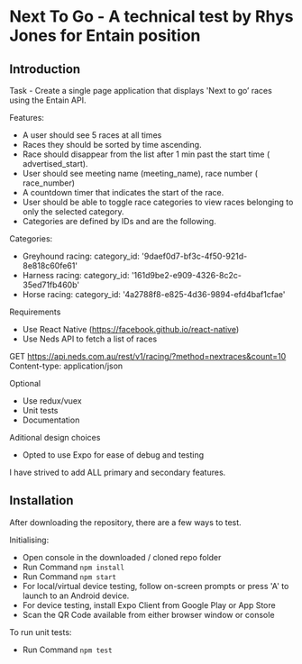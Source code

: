 # Next To Go - A technical test by Rhys Jones for Entain position

## Introduction

Task -
Create a single page application that displays 'Next to go’ races using the Entain API.

Features:
* A user should see 5 races at all times
* Races they should be sorted by time ascending.
* Race should disappear from the list after 1 min past the start time (​advertised_start).
* User should see meeting name (​meeting_name), race number (​race_number)
* A countdown timer that indicates the start of the race.
* User should be able to toggle race categories to view races belonging to only the selected
category.
* Categories are defined by IDs and are the following.

Categories:
* Greyhound racing: ​category_id: '9daef0d7-bf3c-4f50-921d-8e818c60fe61'
* Harness racing: ​category_id: '161d9be2-e909-4326-8c2c-35ed71fb460b'
* Horse racing: ​category_id: '4a2788f8-e825-4d36-9894-efd4baf1cfae'

Requirements
* Use React Native (​https://facebook.github.io/react-native​)
* Use Neds API to fetch a list of races

GET https://api.neds.com.au/rest/v1/racing/?method=nextraces&count=10
Content-type: application/json

Optional
* Use redux/vuex
* Unit tests
* Documentation

Aditional design choices
* Opted to use Expo for ease of debug and testing


I have strived to add ALL primary and secondary features.

## Installation

After downloading the repository, there are a few ways to test.

Initialising:
* Open console in the downloaded / cloned repo folder
* Run Command ```npm install```
* Run Command ```npm start```
* For local/virtual device testing, follow on-screen prompts or press 'A' to launch to an Android device.
* For device testing, install Expo Client from Google Play or App Store
* Scan the QR Code available from either browser window or console

To run unit tests:
* Run Command ```npm test```
